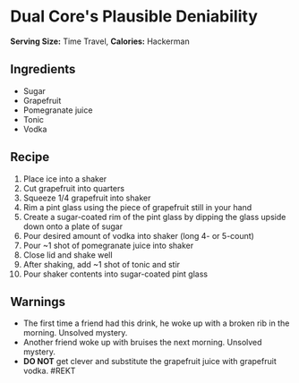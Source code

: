 # Dual Core's Plausible Deniability

**Serving Size:** Time Travel, **Calories:** Hackerman

## Ingredients

-   Sugar
-   Grapefruit
-   Pomegranate juice
-   Tonic
-   Vodka

## Recipe

1.  Place ice into a shaker
2.  Cut grapefruit into quarters
3.  Squeeze 1/4 grapefruit into shaker
4.  Rim a pint glass using the piece of grapefruit still in your hand
5.  Create a sugar-coated rim of the pint glass by dipping the glass
    upside down onto a plate of sugar
6.  Pour desired amount of vodka into shaker (long 4- or 5-count)
7.  Pour \~1 shot of pomegranate juice into shaker
8.  Close lid and shake well
9.  After shaking, add \~1 shot of tonic and stir
10. Pour shaker contents into sugar-coated pint glass

## Warnings

-   The first time a friend had this drink, he woke up with a broken rib
    in the morning. Unsolved mystery.
-   Another friend woke up with bruises the next morning. Unsolved
    mystery.
-   **DO NOT** get clever and substitute the grapefruit juice with
    grapefruit vodka. #REKT
